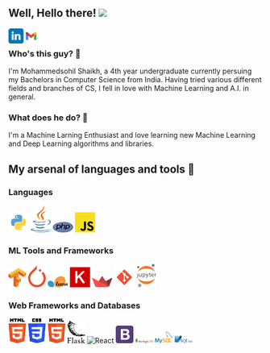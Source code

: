 ## Well, Hello there! <img src="https://media.giphy.com/media/hvRJCLFzcasrR4ia7z/giphy.gif" width="25px">
<p float="left">
<a href="https://www.linkedin.com/in/mohammedsohil-shaikh-02b5401ba/">
  <img align="left" alt="Sohil's LinkedIN" width="30px" src="logo/linkedin.svg" />
</a>
<a href="mailto:sohilshaikh1609@gmail.com">
  <img align="left" alt="Sohil's Gmail" width="30px" src="logo/gmail.svg" />
</a>
</p>
<br>

### Who's this guy? 👀
I'm Mohammedsohil Shaikh, a 4th year undergraduate currently persuing my Bachelors in Computer Science from India. Having tried various different fields and branches of CS, I fell in love with Machine Learning and A.I. in general. 

### What does he do? 💬
I'm a Machine Larning Enthusiast and love learning new Machine Learning and Deep Learning algorithms and libraries.


## My arsenal of languages and tools 🎯

### Languages
<p float="left">
<img alt="Python" width="40px" src="logo/python.svg" />
<img alt="Java" width="40px" src="logo/java.svg" />
<img alt="php" width="40px" src="logo/php.svg" />
<img alt="Javascript" width="40px" src="logo/javascript.svg" />
  
### ML Tools and Frameworks
<p float="left">
<img alt="Tensorflow" width="35px" src="logo/tensorflow.svg" />
<img alt="Pytorch" width="35px" src="logo/pytorch.svg" />
<img alt="sklearn" width="40px" src="logo/sklearn.svg" />
<img alt="Keras" width="40px" src="logo/keras.svg" />
<img alt="Streamlit" width="40px" src="logo/streamlit.svg">
<img alt="Git" width="40px" src="logo/git.svg" />
<img alt="Jupyter" width="40px" src="logo/notebook.svg" />
  
### Web Frameworks and Databases
<p float="left">
<img alt="HTML" width="35px" src="logo/html-5.svg" />
<img alt="CSS" width="35px" src="logo/css-3.svg" />
<img alt="Django" width="35px" src="logo/html-5.svg" />
<img alt="Flask" width="35px" src="logo/flask.svg" />  
<img alt="React" width="35px" src="logo/html-react.svg" />  
<img alt="Bootstrap" width="35px" src="logo/bootstrap.svg" />
<img alt="MongoDB" width="35px" src="logo/mongodb.svg" />
<img alt="MySQL" width="35px" src="logo/mysql.svg" />
<img alt="SQLite" width="35px" src="logo/sqlite.svg" />
</p>
